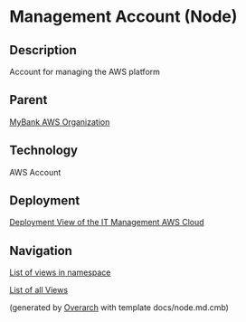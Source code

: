 
# Management Account (Node)
## Description
Account for managing the AWS platform

## Parent
[MyBank AWS Organization](../../../mybank/it-management/aws/mybank-aws-organization.md)

## Technology
AWS Account


## Deployment
[Deployment View of the IT Management AWS Cloud](../../../mybank/it-management/aws/deployment-view.md)


## Navigation
[List of views in namespace](./views-in-namespace.md)

[List of all Views](../../../views.md)


(generated by [Overarch](https://github.com/soulspace-org/overarch) with template docs/node.md.cmb)
